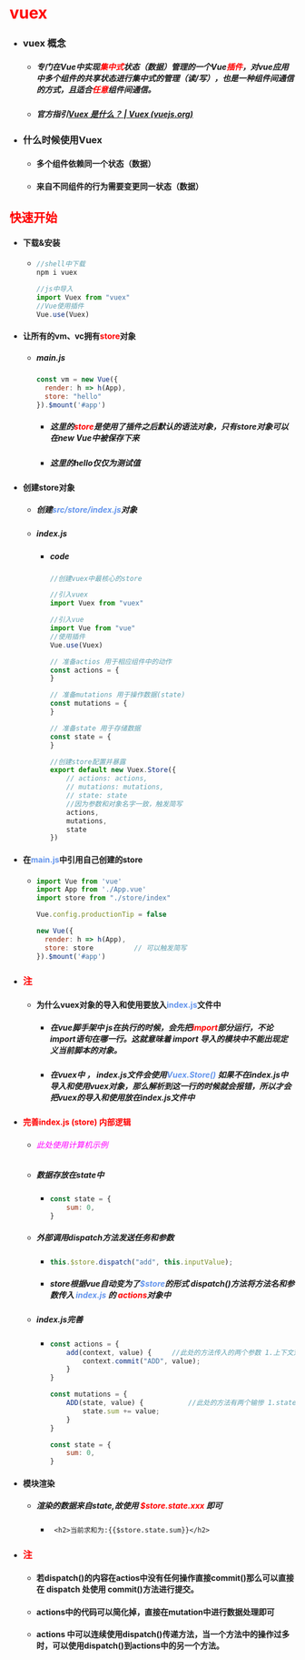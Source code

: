 # <font color='red'>vuex</font>



- ### vuex 概念

  - ##### 专门在Vue中实现<font color='red'>集中式</font>状态（数据）管理的一个Vue<font color='red'>插件</font>，对vue应用中多个组件的共享状态进行集中式的管理（读/写），也是一种组件间通信的方式，且适合<font color='red'>任意</font>组件间通信。

  - ##### 官方指引[Vuex 是什么？ | Vuex (vuejs.org)](https://vuex.vuejs.org/zh/)





- ### 什么时候使用Vuex

  - #### 多个组件依赖同一个状态（数据）

  - #### 来自不同组件的行为需要变更同一状态（数据）





## <font color='red'>快速开始</font>

- #### 下载&安装

  - ```js
    //shell中下载
    npm i vuex
    
    //js中导入
    import Vuex from "vuex"
    //Vue使用插件
    Vue.use(Vuex)
    
    ```

- #### 让所有的vm、vc拥有<font color='red'>store</font>对象

  - ##### main.js

    ```js
    const vm = new Vue({
      render: h => h(App),
      store: "hello"
    }).$mount('#app')
    ```

    - ##### 这里的<font color='red'>store</font>是使用了插件之后默认的语法对象，只有store对象可以在new Vue中被保存下来

    - ##### 这里的hello仅仅为测试值

- #### 创建store对象

  - ##### 创建<font color='cornflowerblue'>src/store/index.js</font>对象

  - ##### index.js

    - ##### code

      ```js
      //创建vuex中最核心的store
      
      //引入vuex
      import Vuex from "vuex"
      
      //引入vue
      import Vue from "vue"
      //使用插件
      Vue.use(Vuex)
      
      // 准备actios 用于相应组件中的动作
      const actions = {
      }
      
      // 准备mutations 用于操作数据(state)
      const mutations = {
      }
      
      // 准备state 用于存储数据
      const state = {
      }
      
      //创建store配置并暴露
      export default new Vuex.Store({
          // actions: actions,
          // mutations: mutations,
          // state: state
          //因为参数和对象名字一致，触发简写
          actions,
          mutations,
          state
      })
      ```

- #### 在<font color='cornflowerblue'>main.js</font>中引用自己创建的store

  - ```js
    import Vue from 'vue'
    import App from './App.vue'
    import store from "./store/index"
    
    Vue.config.productionTip = false
    
    new Vue({
      render: h => h(App),
      store: store  		// 可以触发简写
    }).$mount('#app')
    
    
    ```



- ### <font color='red'>注</font>
  - #### 为什么vuex对象的导入和使用要放入<font color='cornflowerblue'>index.js</font>文件中

    - ##### 在vue脚手架中 js在执行的时候，会先把<font color='red'>import</font>部分运行，不论import语句在哪一行。这就意味着 import 导入的模块中不能出现定义当前脚本的对象。

    - ##### 在vuex中 ， index.js文件会使用<font color='cornflowerblue'>Vuex.Store()</font> 如果不在index.js中导入和使用vuex对象，那么解析到这一行的时候就会报错，所以才会把vuex的导入和使用放在index.js文件中







- #### <font color='red'>完善index.js (store) 内部逻辑</font>

  - ###### <font color='fuchsia'>此处使用计算机示例</font>

  - ##### 数据存放在state中

    - ```js
      const state = {
          sum: 0,
      }
      ```

      

  - ##### 外部调用dispatch方法发送任务和参数

    - ```js
      this.$store.dispatch("add", this.inputValue);  
      ```

    - ##### store根据vue自动变为了<font color='cornflowerblue'>$store</font>的形式 dispatch()方法将方法名和参数传入<font color='cornflowerblue'> index.js </font>的 <font color='red'>actions</font>对象中

  - ##### index.js完善

    - ```js
      const actions = {
          add(context, value) {		//此处的方法传入的两个参数 1.上下文对象（类似安卓,可以当作miniStore） 2.函数传入的参数
              context.commit("ADD", value);
          }
      }
      
      const mutations = {
          ADD(state, value) {			//此处的方法有两个输惨 1.state对象，方便操作数据 2.函数传入的参数
              state.sum += value;
          }
      }
      
      const state = {
          sum: 0,
      }
      ```

- #### 模块渲染

  - ##### 渲染的数据来自state,故使用<font color='red'> $store.state.xxx</font> 即可

    - ```vue
       <h2>当前求和为:{{$store.state.sum}}</h2>
      ```





- ### <font color='red'>注</font>

  - #### 若dispatch()的内容在actios中没有任何操作直接commit()那么可以直接在 dispatch 处使用 commit()方法进行提交。

  - #### actions中的代码可以简化掉，直接在mutation中进行数据处理即可
  
  - #### actions 中可以连续使用dispatch()传递方法，当一个方法中的操作过多时，可以使用dispatch()到actions中的另一个方法。







